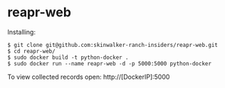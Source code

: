 # reapr-web

Installing:
```
$ git clone git@github.com:skinwalker-ranch-insiders/reapr-web.git
$ cd reapr-web/
$ sudo docker build -t python-docker .
$ sudo docker run --name reapr-web -d -p 5000:5000 python-docker
```

To view collected records open: http://[DockerIP]:5000
